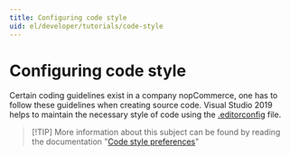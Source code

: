 ```yaml
---
title: Configuring code style
uid: el/developer/tutorials/code-style
---
```


# Configuring code style

Certain coding guidelines exist in a company nopCommerce, one has to follow these guidelines when creating source code. Visual Studio 2019 helps to maintain the necessary style of code using the [.editorconfig](https://github.com/nopSolutions/nopCommerce/blob/develop/.editorconfig) file.

> [!TIP] More information about this subject can be found by reading the documentation "[Code style preferences](https://docs.microsoft.com/visualstudio/ide/code-styles-and-code-cleanup?view=vs-2019)"